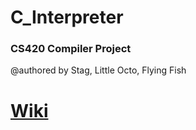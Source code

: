 # C_Interpreter

### CS420 Compiler Project
@authored by Stag, Little Octo, Flying Fish

# [Wiki](https://github.com/krista2811/C_Interpreter/wiki)

